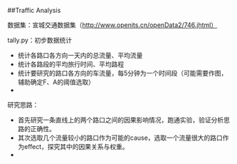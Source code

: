 ##Traffic Analysis

数据集：宣城交通数据集（http://www.openits.cn/openData2/746.jhtml）



tally.py：初步数据统计

- 统计各路口各方向一天内的总流量、平均流量
- 统计各路段的平均旅行时间、平均路程
- 统计要研究的路口各方向的车流量，每5分钟为一个时间段（可能需要作图，辅助确定F、A的阈值选取）
- ​



研究思路：

- 首先研究一条直线上的两个路口之间的因果影响情况，跑通实验，验证分析思路的正确性。
- 其次选取几个流量较小的路口作为可能的cause，选取一个流量很大的路口作为effect，探究其中的因果关系与权重。
- ​

